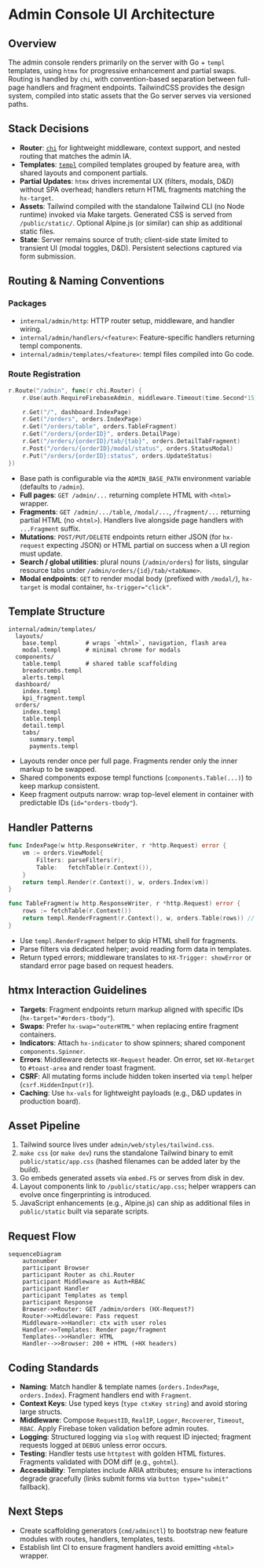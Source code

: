 # Admin Console UI Architecture

## Overview

The admin console renders primarily on the server with Go + `templ` templates, using `htmx` for progressive enhancement and partial swaps. Routing is handled by `chi`, with convention-based separation between full-page handlers and fragment endpoints. TailwindCSS provides the design system, compiled into static assets that the Go server serves via versioned paths.

## Stack Decisions

- **Router**: [`chi`](https://github.com/go-chi/chi) for lightweight middleware, context support, and nested routing that matches the admin IA.
- **Templates**: [`templ`](https://templ.guide/) compiled templates grouped by feature area, with shared layouts and component partials.
- **Partial Updates**: `htmx` drives incremental UX (filters, modals, D&D) without SPA overhead; handlers return HTML fragments matching the `hx-target`.
- **Assets**: Tailwind compiled with the standalone Tailwind CLI (no Node runtime) invoked via Make targets. Generated CSS is served from `/public/static/`. Optional Alpine.js (or similar) can ship as additional static files.
- **State**: Server remains source of truth; client-side state limited to transient UI (modal toggles, D&D). Persistent selections captured via form submission.

## Routing & Naming Conventions

### Packages

- `internal/admin/http`: HTTP router setup, middleware, and handler wiring.
- `internal/admin/handlers/<feature>`: Feature-specific handlers returning templ components.
- `internal/admin/templates/<feature>`: templ files compiled into Go code.

### Route Registration

```go
r.Route("/admin", func(r chi.Router) {
    r.Use(auth.RequireFirebaseAdmin, middleware.Timeout(time.Second*15))

    r.Get("/", dashboard.IndexPage)
    r.Get("/orders", orders.IndexPage)
    r.Get("/orders/table", orders.TableFragment)
    r.Get("/orders/{orderID}", orders.DetailPage)
    r.Get("/orders/{orderID}/tab/{tab}", orders.DetailTabFragment)
    r.Post("/orders/{orderID}/modal/status", orders.StatusModal)
    r.Put("/orders/{orderID}:status", orders.UpdateStatus)
})
```

- Base path is configurable via the `ADMIN_BASE_PATH` environment variable (defaults to `/admin`).
- **Full pages**: `GET /admin/...` returning complete HTML with `<html>` wrapper.
- **Fragments**: `GET /admin/.../table`, `/modal/...`, `/fragment/...` returning partial HTML (no `<html>`). Handlers live alongside page handlers with `...Fragment` suffix.
- **Mutations**: `POST/PUT/DELETE` endpoints return either JSON (for `hx-request` expecting JSON) or HTML partial on success when a UI region must update.
- **Search / global utilities**: plural nouns (`/admin/orders`) for lists, singular resource tabs under `/admin/orders/{id}/tab/<tabName>`.
- **Modal endpoints**: `GET` to render modal body (prefixed with `/modal/`), `hx-target` is modal container, `hx-trigger="click"`.

## Template Structure

```
internal/admin/templates/
  layouts/
    base.templ        # wraps `<html>`, navigation, flash area
    modal.templ       # minimal chrome for modals
  components/
    table.templ       # shared table scaffolding
    breadcrumbs.templ
    alerts.templ
  dashboard/
    index.templ
    kpi_fragment.templ
  orders/
    index.templ
    table.templ
    detail.templ
    tabs/
      summary.templ
      payments.templ
```

- Layouts render once per full page. Fragments render only the inner markup to be swapped.
- Shared components expose templ functions (`components.Table(...)`) to keep markup consistent.
- Keep fragment outputs narrow: wrap top-level element in container with predictable IDs (`id="orders-tbody"`).

## Handler Patterns

```go
func IndexPage(w http.ResponseWriter, r *http.Request) error {
    vm := orders.ViewModel{
        Filters: parseFilters(r),
        Table:   fetchTable(r.Context()),
    }
    return templ.Render(r.Context(), w, orders.Index(vm))
}

func TableFragment(w http.ResponseWriter, r *http.Request) error {
    rows := fetchTable(r.Context())
    return templ.RenderFragment(r.Context(), w, orders.Table(rows)) // helper wraps templ.Execute
}
```

- Use `templ.RenderFragment` helper to skip HTML shell for fragments.
- Parse filters via dedicated helper; avoid reading form data in templates.
- Return typed errors; middleware translates to `HX-Trigger: showError` or standard error page based on request headers.

## htmx Interaction Guidelines

- **Targets**: Fragment endpoints return markup aligned with specific IDs (`hx-target="#orders-tbody"`).
- **Swaps**: Prefer `hx-swap="outerHTML"` when replacing entire fragment containers.
- **Indicators**: Attach `hx-indicator` to show spinners; shared component `components.Spinner`.
- **Errors**: Middleware detects `HX-Request` header. On error, set `HX-Retarget` to `#toast-area` and render toast fragment.
- **CSRF**: All mutating forms include hidden token inserted via `templ` helper (`csrf.HiddenInput(r)`).
- **Caching**: Use `hx-vals` for lightweight payloads (e.g., D&D updates in production board).

## Asset Pipeline

1. Tailwind source lives under `admin/web/styles/tailwind.css`.
2. `make css` (or `make dev`) runs the standalone Tailwind binary to emit `public/static/app.css` (hashed filenames can be added later by the build).
3. Go embeds generated assets via `embed.FS` or serves from disk in dev.
4. Layout components link to `/public/static/app.css`; helper wrappers can evolve once fingerprinting is introduced.
5. JavaScript enhancements (e.g., Alpine.js) can ship as additional files in `public/static` built via separate scripts.

## Request Flow

```mermaid
sequenceDiagram
    autonumber
    participant Browser
    participant Router as chi.Router
    participant Middleware as Auth+RBAC
    participant Handler
    participant Templates as templ
    participant Response
    Browser->>Router: GET /admin/orders (HX-Request?)
    Router->>Middleware: Pass request
    Middleware->>Handler: ctx with user roles
    Handler->>Templates: Render page/fragment
    Templates-->>Handler: HTML
    Handler-->>Browser: 200 + HTML (+HX headers)
```

## Coding Standards

- **Naming**: Match handler & template names (`orders.IndexPage`, `orders.Index`). Fragment handlers end with `Fragment`.
- **Context Keys**: Use typed keys (`type ctxKey string`) and avoid storing large structs.
- **Middleware**: Compose `RequestID`, `RealIP`, `Logger`, `Recoverer`, `Timeout`, `RBAC`. Apply Firebase token validation before admin routes.
- **Logging**: Structured logging via `slog` with request ID injected; fragment requests logged at `DEBUG` unless error occurs.
- **Testing**: Handler tests use `httptest` with golden HTML fixtures. Fragments validated with DOM diff (e.g., `gohtml`).
- **Accessibility**: Templates include ARIA attributes; ensure `hx` interactions degrade gracefully (links submit forms via `button type="submit"` fallback).

## Next Steps

- Create scaffolding generators (`cmd/adminctl`) to bootstrap new feature modules with routes, handlers, templates, tests.
- Establish lint CI to ensure fragment handlers avoid emitting `<html>` wrapper.
